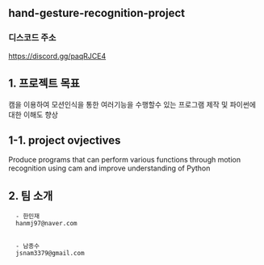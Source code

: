 ## hand-gesture-recognition-project



### 디스코드 주소
https://discord.gg/paqRJCE4





## 1. 프로젝트 목표
캠을 이용하여 모션인식을 통한 여러기능을 수행할수 있는 프로그램 제작 및 파이썬에 대한 이해도 향상





## 1-1. project ovjectives
Produce programs that can perform various functions through motion recognition using cam and improve understanding of Python







## 2. 팀 소개
      
      
      - 한민재
      hanmj97@naver.com
      
      
      - 남종수
      jsnam3379@gmail.com

